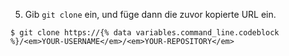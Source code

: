 5. Gib `git clone` ein, und füge dann die zuvor kopierte URL ein.
  ```shell
  $ git clone https://{% data variables.command_line.codeblock %}/<em>YOUR-USERNAME</em>/<em>YOUR-REPOSITORY</em>
  ```

